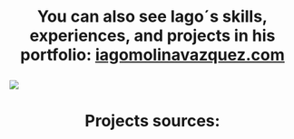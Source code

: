 # <p align="center">You can also see Iago´s skills, experiences, and projects in his portfolio: [iagomolinavazquez.com](https://iagomolinavazquez.com)</p>

<a align="center" href="https://iagomolinavazquez.com"><img src="https://iagomolinavazquez.com/preview.png"></a>

# <p align="center">Projects sources: </p>

<!-- Default:

**14G001/14G001** is a ✨ _special_ ✨ repository because its `README.md` (this file) appears on your GitHub profile.

Here are some ideas to get you started:

- 🔭 I’m currently working on ...
- 🌱 I’m currently learning ...
- 👯 I’m looking to collaborate on ...
- 🤔 I’m looking for help with ...
- 💬 Ask me about ...
- 📫 How to reach me: ...
- 😄 Pronouns: ...
- ⚡ Fun fact: ...
-->
